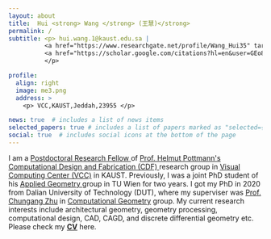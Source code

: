 ```yaml
---
layout: about
title:  Hui <strong> Wang </strong> (王慧)</strong>
permalink: /
subtitle: <p> hui.wang.1@kaust.edu.sa |
          <a href="https://www.researchgate.net/profile/Wang_Hui35" target="_blank" title="Research Gate"><i class="ai ai-researchgate"></i> Research Gate</a> |  
          <a href="https://scholar.google.com/citations?hl=en&user=GEo8ylMAAAAJ&view_op=list_works&sortby=pubdate" target="_blank" title="Google Scholar"><i class="ai ai-google-scholar"></i> Google Scholar</a>
          </p>

profile:
  align: right
  image: me3.png
  address: >
    <p> VCC,KAUST,Jeddah,23955 </p>

news: true  # includes a list of news items
selected_papers: true # includes a list of papers marked as "selected={true}"
social: true  # includes social icons at the bottom of the page
---
```


I am a <a href="https://cemse.kaust.edu.sa/vcc/people/person/hui-wang" target="\_blank"> Postdoctoral Research Fellow </a> 
of <a href="https://www.geometrie.tuwien.ac.at/geom/ig/pottmann/index.php" target="\_blank"> Prof. Helmut Pottmann's </a> 
<a href="https://cemse.kaust.edu.sa/cdf" target="\_blank"> Computational Design and Fabrication (CDF) </a> 
research group in
<a href="https://cemse.kaust.edu.sa/vcc" target="\_blank">Visual Computing Center (VCC)</a>
in KAUST.
Previously, I was a joint PhD student of his
<a href="https://www.geometrie.tuwien.ac.at/geom/ig/pottmann/index.php" target="\_blank">Applied Geometry </a> group 
in TU Wien for two years.
I got my PhD in 2020 from Dalian University of Technology (DUT), where my superviser was
<a href="http://faculty.dlut.edu.cn/zhu/zh_CN/index.htm" target="\_blank">Prof. Chungang Zhu</a>
in
<a href="https://math.dlut.edu.cn/English/About_us/Institutes.htm" target="\_blank"> Computational Geometry</a>  group.
My current research interests include architectural geometry, geometry processing, computational design, CAD, CAGD, and discrete differential geometry etc.
Please check my
<a href="https://www.huiwang.me/assets/pdf/hwang-cv.pdf" target="\_blank"><b>CV</b></a> here.
